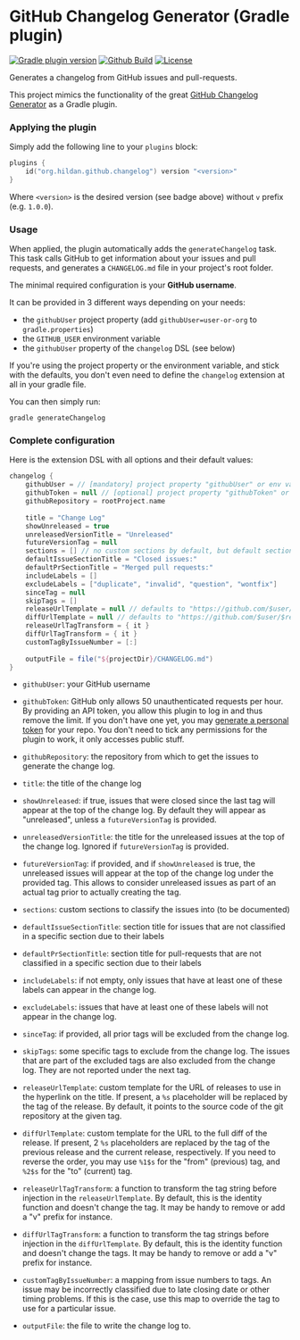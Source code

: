 # GitHub Changelog Generator (Gradle plugin)

[![Gradle plugin version](https://img.shields.io/maven-metadata/v/https/plugins.gradle.org/m2/org/hildan/github/changelog/org.hildan.github.changelog.gradle.plugin/maven-metadata.xml.svg?label=gradle&logo=gradle)](https://plugins.gradle.org/plugin/org.hildan.github.changelog)
[![Github Build](https://img.shields.io/github/workflow/status/joffrey-bion/gradle-github-changelog/CI%20Build?label=build&logo=github)](https://github.com/joffrey-bion/gradle-github-changelog/actions?query=workflow%3A%22CI+Build%22)
[![License](https://img.shields.io/badge/license-MIT-blue.svg)](https://github.com/joffrey-bion/gradle-github-changelog/blob/master/LICENSE)

Generates a changelog from GitHub issues and pull-requests.

This project mimics the functionality of the great 
[GitHub Changelog Generator](https://github.com/github-changelog-generator/github-changelog-generator)
as a Gradle plugin.

### Applying the plugin

Simply add the following line to your `plugins` block:

```kotlin
plugins {
    id("org.hildan.github.changelog") version "<version>"
}
```

Where `<version>` is the desired version (see badge above) without `v` prefix (e.g. `1.0.0`).

### Usage

When applied, the plugin automatically adds the `generateChangelog` task.
This task calls GitHub to get information about your issues and pull requests, 
and generates a `CHANGELOG.md` file in your project's root folder.

The minimal required configuration is your **GitHub username**.

It can be provided in 3 different ways depending on your needs:
- the `githubUser` project property (add `githubUser=user-or-org` to `gradle.properties`)
- the `GITHUB_USER` environment variable
- the `githubUser` property of the `changelog` DSL (see below)

If you're using the project property or the environment variable, and stick with the defaults, you don't even need 
to define the `changelog` extension at all in your gradle file.

You can then simply run:
```
gradle generateChangelog
```

### Complete configuration

Here is the extension DSL with all options and their default values:

```groovy
changelog {
    githubUser = // [mandatory] project property "githubUser" or env variable "GITHUB_USER"
    githubToken = null // [optional] project property "githubToken" or env variable "GITHUB_TOKEN"
    githubRepository = rootProject.name
    
    title = "Change Log"
    showUnreleased = true
    unreleasedVersionTitle = "Unreleased"
    futureVersionTag = null
    sections = [] // no custom sections by default, but default sections are appended
    defaultIssueSectionTitle = "Closed issues:"
    defaultPrSectionTitle = "Merged pull requests:"
    includeLabels = []
    excludeLabels = ["duplicate", "invalid", "question", "wontfix"]
    sinceTag = null
    skipTags = []
    releaseUrlTemplate = null // defaults to "https://github.com/$user/$repo/tree/%s"
    diffUrlTemplate = null // defaults to "https://github.com/$user/$repo/compare/%s...%s"
    releaseUrlTagTransform = { it }
    diffUrlTagTransform = { it }
    customTagByIssueNumber = [:]
    
    outputFile = file("${projectDir}/CHANGELOG.md")
}
```

- `githubUser`: your GitHub username

- `githubToken`: GitHub only allows 50 unauthenticated requests per hour. By providing an API token, you allow this 
plugin to log in and thus remove the limit. If you don't have one yet, you may 
[generate a personal token](https://github.com/settings/tokens/new?description=GitHub%20Changelog%20Generator%20token) 
for your repo. You don't need to tick any permissions for the plugin to work, it only accesses public stuff.

- `githubRepository`: the repository from which to get the issues to generate the change log.

- `title`: the title of the change log

- `showUnreleased`: if true, issues that were closed since the last tag will appear at the top of the change log. 
By default they will appear as "unreleased", unless a `futureVersionTag` is provided.

- `unreleasedVersionTitle`: the title for the unreleased issues at the top of the change log. Ignored if 
`futureVersionTag` is provided.

- `futureVersionTag`: if provided, and if `showUnreleased` is true, the unreleased issues will appear at the top of 
the change log under the provided tag. This allows to consider unreleased issues as part of an actual tag prior to 
actually creating the tag.

- `sections`: custom sections to classify the issues into (to be documented)

- `defaultIssueSectionTitle`: section title for issues that are not classified in a specific section due to their labels

- `defaultPrSectionTitle`: section title for pull-requests that are not classified in a specific section due to their 
labels

- `includeLabels`: if not empty, only issues that have at least one of these labels can appear in the change log.

- `excludeLabels`: issues that have at least one of these labels will not appear in the change log.

- `sinceTag`: if provided, all prior tags will be excluded from the change log.

- `skipTags`: some specific tags to exclude from the change log. The issues that are part of the excluded tags are 
also excluded from the change log. They are not reported under the next tag.

- `releaseUrlTemplate`: custom template for the URL of releases to use in the hyperlink on the title. If present, a `%s` 
placeholder will be replaced by the tag of the release. By default, it points to the source code of the git repository 
at the given tag.

- `diffUrlTemplate`: custom template for the URL to the full diff of the release. If present, 2 `%s` placeholders 
are replaced by the tag of the previous release and the current release, respectively. If you need to reverse the 
 order, you may use `%1$s` for the "from" (previous) tag, and `%2$s` for the "to" (current) tag.
 
- `releaseUrlTagTransform`: a function to transform the tag string before injection in the `releaseUrlTemplate`. By 
default, this is the identity function and doesn't change the tag. It may be handy to remove or add a "v" prefix for 
instance.
 
- `diffUrlTagTransform`: a function to transform the tag strings before injection in the `diffUrlTemplate`. By 
default, this is the identity function and doesn't change the tags. It may be handy to remove or add a "v" prefix for 
instance.
 
- `customTagByIssueNumber`: a mapping from issue numbers to tags. An issue may be incorrectly classified due to late 
closing date or other timing problems. If this is the case, use this map to override the tag to use for a particular 
issue.

- `outputFile`: the file to write the change log to.
